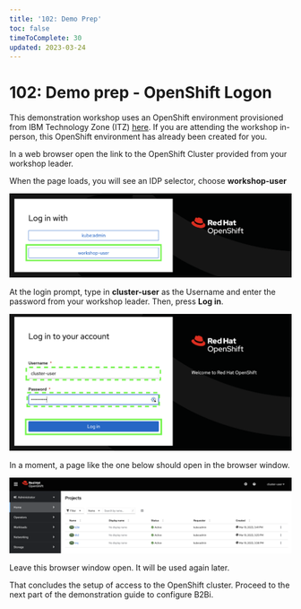 ```yaml
---
title: '102: Demo Prep'
toc: false
timeToComplete: 30
updated: 2023-03-24
---
```


# 102: Demo prep - OpenShift Logon

This demonstration workshop uses an OpenShift environment provisioned from IBM Technology Zone (ITZ) [here](https://techzone.ibm.com/my/reservations/create/63dba359cc19150018af084f). If you are attending the workshop in-person, this OpenShift environment has already been created for you.

In a web browser open the link to the OpenShift Cluster provided from your workshop leader.

When the page loads, you will see an IDP selector, choose **workshop-user**

![image](_attachments/OCPIDPChooser.png)

At the login prompt, type in **cluster-user** as the Username and enter the password from your workshop leader. Then, press **Log in**.

![image](_attachments/OCPLogin.png)

In a moment, a page like the one below should open in the browser window.

![image](_attachments/OSWebConsoleOverview.png)

Leave this browser window open. It will be used again later.

That concludes the setup of access to the OpenShift cluster. Proceed to the next part of the demonstration guide to configure B2Bi.
